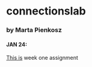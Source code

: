 # connectionslab
### by Marta Pienkosz
#### JAN 24:
[This is](https://martapienkosz.github.io/connectionslab/Jan24/index.html) week one assignment
